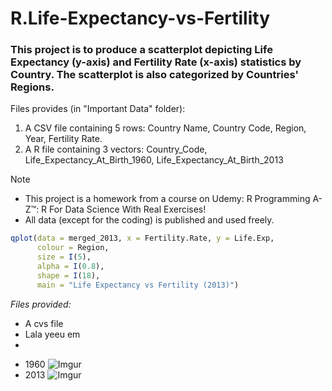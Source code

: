 # R.Life-Expectancy-vs-Fertility

### This project is to produce a scatterplot depicting Life Expectancy (y-axis) and Fertility Rate (x-axis) statistics by Country. The scatterplot is also categorized by Countries' Regions.

Files provides (in "Important Data" folder):
1. A CSV file containing 5 rows: Country Name, Country Code, Region, Year, Fertility Rate.
2. A R file containing 3 vectors: Country_Code, Life_Expectancy_At_Birth_1960, Life_Expectancy_At_Birth_2013


> [!NOTE]
> - This project is a homework from a course on Udemy: R Programming A-Z™: R For Data Science With Real Exercises!
> - All data (except for the coding) is published and used freely.


```r
qplot(data = merged_2013, x = Fertility.Rate, y = Life.Exp,
      colour = Region,
      size = I(5),
      alpha = I(0.8),
      shape = I(18),
      main = "Life Expectancy vs Fertility (2013)")
```

_Files provided:_
* A cvs file 
* Lala yeeu em
*

- 1960
![Imgur](https://i.imgur.com/QH621Ga.png)
- 2013
![Imgur](https://i.imgur.com/NaPEUWN.png)



